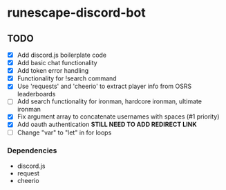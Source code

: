# runescape-discord-bot

## TODO

- [x] Add discord.js boilerplate code
- [x] Add basic chat functionality
- [x] Add token error handling
- [x] Functionality for !search command
- [x] Use 'requests' and 'cheerio' to extract player info from OSRS leaderboards
- [ ] Add search functionality for ironman, hardcore ironman, ultimate ironman
- [x] Fix argument array to concatenate usernames with spaces (#1 priority)
- [x] Add oauth authentication **STILL NEED TO ADD REDIRECT LINK**
- [ ] Change "var" to "let" in for loops

### Dependencies

- discord.js
- request
- cheerio

